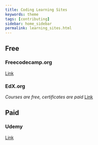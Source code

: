 ```yaml
---
title: Coding Learning Sites
keywords: theme
tags: [contributing]
sidebar: home_sidebar
permalink: learning_sites.html
---
```


## Free

### Freecodecamp.org
[Link](freecodecamp.org)

### EdX.org
_Courses are free, certificates are paid_
[Link](https://www.edx.org/course/subject/computer-science)

## Paid

### Udemy
[Link](https://www.udemy.com/)